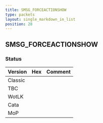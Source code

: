 ```yaml
---
title: SMSG_FORCEACTIONSHOW
type: packets
layout: single_markdown_in_list
position: 28
---
```


## SMSG_FORCEACTIONSHOW

### Status

Version    | Hex        | Comment
---------- | ---------- | ---------- 
Classic    |            |
TBC        |            |
WotLK      |            |
Cata       |            |
MoP        |            |